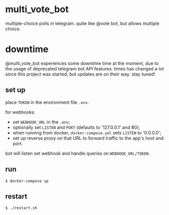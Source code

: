 # multi_vote_bot
multiple-choice polls in telegram.  quite like @vote bot, but allows multiple choice.

# downtime

@multi_vote_bot experiences some downtime time at the moment, due to the usage
of deprecated telegram bot API features.  times has changed a lot since this
project was started, but updates are on their way.  stay tuned!

## set up
place `TOKEN` in the environment file `.env`.

for webhooks:

 - set `WEBHOOK_URL` in the `.env`;
 - optionally set `LISTEN` and `PORT` (defaults to '127.0.0.1' and 80);
 - when running from docker, `docker-compose.yml` sets `LISTEN` to '0.0.0.0';
 - set up reverse proxy on that URL to forward traffic to the app's host and port.

bot will listen set webhook and handle queries on `WEBHOOK_URL/TOKEN`.

## run
`$ docker-compose up`

## restart
`$ ./restart.sh`
